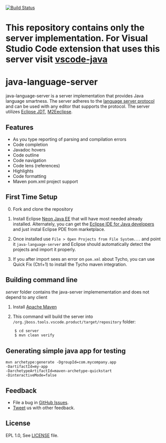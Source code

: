 [![Build Status](https://travis-ci.org/gorkem/java-language-server.svg?branch=master)](https://travis-ci.org/gorkem/java-language-server)

This repository contains only the server implementation. 
For Visual Studio Code extension that uses this server visit
[vscode-java](https://github.com/gorkem/vscode-java)
=========================

java-language-server 
=====================

java-language-server is a server implementation that provides Java language smartness.
The server adheres to the [language server protocol](https://github.com/Microsoft/language-server-protocol) 
and can be used with any editor that supports the protocol.  The server utilizes [Eclipse 
JDT](http://www.eclipse.org/jdt/), [M2Eeclipse](http://www.eclipse.org/m2e/).

Features 
--------------
* As you type reporting of parsing and compilation errors
* Code completion
* Javadoc hovers 
* Code outline
* Code navigation
* Code lens (references)
* Highlights
* Code formatting
* Maven pom.xml project support


First Time Setup
--------------
0. Fork and clone the repository
1. Install Eclipse [Neon Java EE](http://www.eclipse.org/downloads/packages/eclipse-ide-java-ee-developers/neonr)
that will have most needed already installed. Alternately, 
you can get the [Eclipse IDE for Java developers](http://www.eclipse.org/downloads/packages/eclipse-ide-java-developers/neonr)
and just instal Eclipse PDE from marketplace.

2. Once installed use `File > Open Projects from File System...` and
point it `java-language-server` and Eclipse should automatically
detect the projects and import it properly.

3. If you after import sees an error on `pom.xml` about Tycho, you can use Quick Fix
(Ctrl+1) to install the Tycho maven integration.


Building command line
----------------------------

*server* folder contains the java-server implemementation and does not depend to 
any client 

1. Install [Apache Maven](https://maven.apache.org/)

2. This command will build the server into `/org.jboss.tools.vscode.product/target/repository` folder:
```bash    
    $ cd server
    $ mvn clean verify 
````

Generating simple java app for testing
-------------------------------

    mvn archetype:generate -DgroupId=com.mycompany.app
    -DartifactId=my-app
    -DarchetypeArtifactId=maven-archetype-quickstart
    -DinteractiveMode=false


Feedback
---------

* File a bug in [GitHub Issues](https://github.com/gorkem/java-language-server/issues).
* [Tweet](https://twitter.com/GorkemErcan) us with other feedback.


License
-------
EPL 1.0, See [LICENSE](LICENSE) file.
